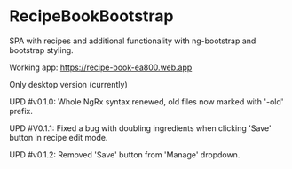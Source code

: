 # RecipeBookBootstrap

SPA with recipes and additional functionality with ng-bootstrap and bootstrap styling.

Working app: https://recipe-book-ea800.web.app

Only desktop version (currently)


UPD #v0.1.0: Whole NgRx syntax renewed, old files now marked with '-old' prefix. 

UPD #V0.1.1: Fixed a bug with doubling ingredients when clicking 'Save' button in recipe edit mode.

UPD #v0.1.2: Removed 'Save' button from 'Manage' dropdown.

